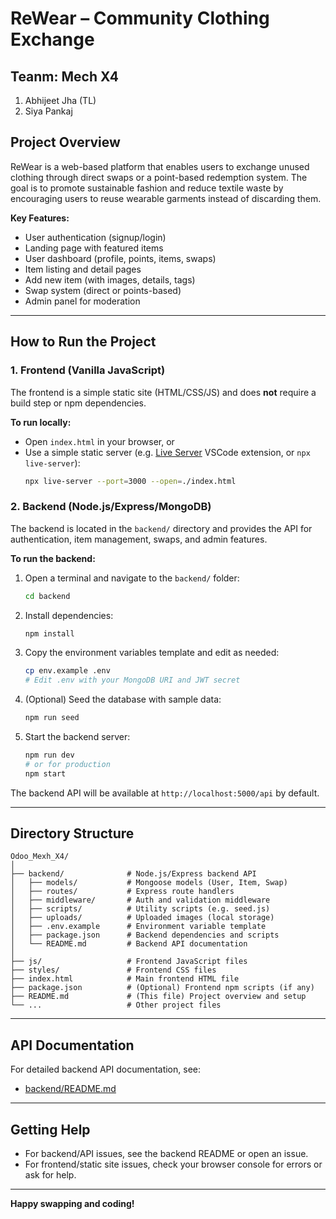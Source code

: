 # ReWear – Community Clothing Exchange

## Teanm: Mech X4
1. Abhijeet Jha (TL)
2. Siya Pankaj

## Project Overview
ReWear is a web-based platform that enables users to exchange unused clothing through direct swaps or a point-based redemption system. The goal is to promote sustainable fashion and reduce textile waste by encouraging users to reuse wearable garments instead of discarding them.

**Key Features:**
- User authentication (signup/login)
- Landing page with featured items
- User dashboard (profile, points, items, swaps)
- Item listing and detail pages
- Add new item (with images, details, tags)
- Swap system (direct or points-based)
- Admin panel for moderation

---

## How to Run the Project

### 1. **Frontend (Vanilla JavaScript)**
The frontend is a simple static site (HTML/CSS/JS) and does **not** require a build step or npm dependencies.

**To run locally:**
- Open `index.html` in your browser, or
- Use a simple static server (e.g. [Live Server](https://marketplace.visualstudio.com/items?itemName=ritwickdey.LiveServer) VSCode extension, or `npx live-server`):
  ```bash
  npx live-server --port=3000 --open=./index.html
  ```

### 2. **Backend (Node.js/Express/MongoDB)**
The backend is located in the `backend/` directory and provides the API for authentication, item management, swaps, and admin features.

**To run the backend:**
1. Open a terminal and navigate to the `backend/` folder:
   ```bash
   cd backend
   ```
2. Install dependencies:
   ```bash
   npm install
   ```
3. Copy the environment variables template and edit as needed:
   ```bash
   cp env.example .env
   # Edit .env with your MongoDB URI and JWT secret
   ```
4. (Optional) Seed the database with sample data:
   ```bash
   npm run seed
   ```
5. Start the backend server:
   ```bash
   npm run dev
   # or for production
   npm start
   ```

The backend API will be available at `http://localhost:5000/api` by default.

---

## Directory Structure

```
Odoo_Mexh_X4/
│
├── backend/              # Node.js/Express backend API
│   ├── models/           # Mongoose models (User, Item, Swap)
│   ├── routes/           # Express route handlers
│   ├── middleware/       # Auth and validation middleware
│   ├── scripts/          # Utility scripts (e.g. seed.js)
│   ├── uploads/          # Uploaded images (local storage)
│   ├── .env.example      # Environment variable template
│   ├── package.json      # Backend dependencies and scripts
│   └── README.md         # Backend API documentation
│
├── js/                   # Frontend JavaScript files
├── styles/               # Frontend CSS files
├── index.html            # Main frontend HTML file
├── package.json          # (Optional) Frontend npm scripts (if any)
├── README.md             # (This file) Project overview and setup
└── ...                   # Other project files
```

---

## API Documentation

For detailed backend API documentation, see:
- [backend/README.md](./backend/README.md)

---

## Getting Help
- For backend/API issues, see the backend README or open an issue.
- For frontend/static site issues, check your browser console for errors or ask for help.

---

**Happy swapping and coding!** 
